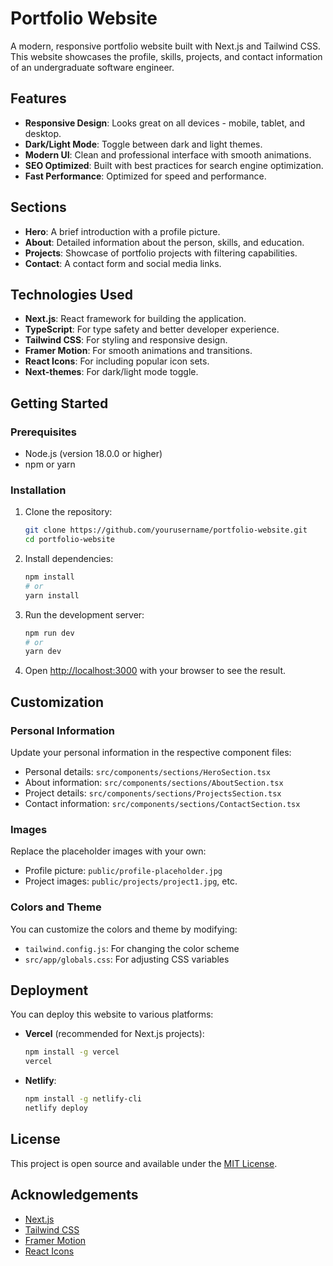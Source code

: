 # Portfolio Website

A modern, responsive portfolio website built with Next.js and Tailwind CSS. This website showcases the profile, skills, projects, and contact information of an undergraduate software engineer.

## Features

- **Responsive Design**: Looks great on all devices - mobile, tablet, and desktop.
- **Dark/Light Mode**: Toggle between dark and light themes.
- **Modern UI**: Clean and professional interface with smooth animations.
- **SEO Optimized**: Built with best practices for search engine optimization.
- **Fast Performance**: Optimized for speed and performance.

## Sections

- **Hero**: A brief introduction with a profile picture.
- **About**: Detailed information about the person, skills, and education.
- **Projects**: Showcase of portfolio projects with filtering capabilities.
- **Contact**: A contact form and social media links.

## Technologies Used

- **Next.js**: React framework for building the application.
- **TypeScript**: For type safety and better developer experience.
- **Tailwind CSS**: For styling and responsive design.
- **Framer Motion**: For smooth animations and transitions.
- **React Icons**: For including popular icon sets.
- **Next-themes**: For dark/light mode toggle.

## Getting Started

### Prerequisites

- Node.js (version 18.0.0 or higher)
- npm or yarn

### Installation

1. Clone the repository:
   ```bash
   git clone https://github.com/yourusername/portfolio-website.git
   cd portfolio-website
   ```

2. Install dependencies:
   ```bash
   npm install
   # or
   yarn install
   ```

3. Run the development server:
   ```bash
   npm run dev
   # or
   yarn dev
   ```

4. Open [http://localhost:3000](http://localhost:3000) with your browser to see the result.

## Customization

### Personal Information

Update your personal information in the respective component files:

- Personal details: `src/components/sections/HeroSection.tsx`
- About information: `src/components/sections/AboutSection.tsx`
- Project details: `src/components/sections/ProjectsSection.tsx`
- Contact information: `src/components/sections/ContactSection.tsx`

### Images

Replace the placeholder images with your own:

- Profile picture: `public/profile-placeholder.jpg`
- Project images: `public/projects/project1.jpg`, etc.

### Colors and Theme

You can customize the colors and theme by modifying:

- `tailwind.config.js`: For changing the color scheme
- `src/app/globals.css`: For adjusting CSS variables

## Deployment

You can deploy this website to various platforms:

- **Vercel** (recommended for Next.js projects):
  ```bash
  npm install -g vercel
  vercel
  ```

- **Netlify**:
  ```bash
  npm install -g netlify-cli
  netlify deploy
  ```

## License

This project is open source and available under the [MIT License](LICENSE).

## Acknowledgements

- [Next.js](https://nextjs.org/)
- [Tailwind CSS](https://tailwindcss.com/)
- [Framer Motion](https://www.framer.com/motion/)
- [React Icons](https://react-icons.github.io/react-icons/)
